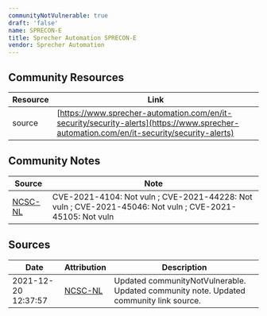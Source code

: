 ```yaml
---
communityNotVulnerable: true
draft: 'false'
name: SPRECON-E
title: Sprecher Automation SPRECON-E
vendor: Sprecher Automation
---
```



## Community Resources
| Resource | Link |
| --- | --- |
| source | [https://www.sprecher-automation.com/en/it-security/security-alerts](https://www.sprecher-automation.com/en/it-security/security-alerts) |

## Community Notes
| Source | Note |
| --- | --- |
| [NCSC-NL](https://github.com/NCSC-NL/log4shell/blob/main/software/README.md) | CVE-2021-4104: Not vuln ; CVE-2021-44228: Not vuln ; CVE-2021-45046: Not vuln ; CVE-2021-45105: Not vuln </ul> |

## Sources
| Date | Attribution | Description |
| --- | --- | --- |
| 2021-12-20 12:37:57 | [NCSC-NL](https://github.com/NCSC-NL/log4shell/blob/main/software/README.md) | Updated communityNotVulnerable. Updated community note. Updated community link source.  |
